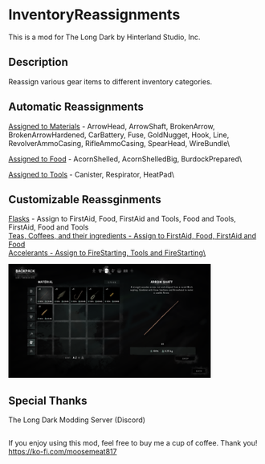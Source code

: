 # InventoryReassignments
This is a mod for The Long Dark by Hinterland Studio, Inc.

## Description
Reassign various gear items to different inventory categories.

## Automatic Reassignments
<ins>Assigned to Materials</ins> - ArrowHead, ArrowShaft, BrokenArrow, BrokenArrowHardened, CarBattery, Fuse, GoldNugget, Hook, Line, RevolverAmmoCasing, RifleAmmoCasing, SpearHead, WireBundle\

<ins>Assigned to Food</ins> - AcornShelled, AcornShelledBig, BurdockPrepared\

<ins>Assigned to Tools</ins> - Canister, Respirator, HeatPad\

## Customizable Reassginments
<ins>Flasks</ins> - Assign to FirstAid, Food, FirstAid and Tools, Food and Tools, FirstAid, Food and Tools\
<ins>Teas, Coffees, and their ingredients</u> - Assign to FirstAid, Food, FirstAid and Food\
<ins>Accelerants</ins> - Assign to FireStarting, Tools and FireStarting\


<img src="https://github.com/moosemeat817/images/blob/main/ToolsAsMaterials.png" width="80%">

## Special Thanks
The Long Dark Modding Server (Discord)



##
If you enjoy using this mod, feel free to buy me a cup of coffee.  Thank you!
https://ko-fi.com/moosemeat817
